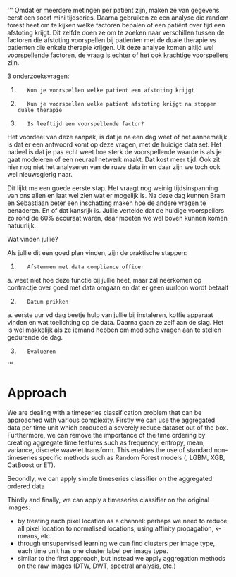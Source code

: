 
'''
Omdat er meerdere metingen per patient zijn, maken ze van gegevens eerst een soort mini tijdseries. Daarna gebruiken ze een analyse die random forest heet om te kijken welke factoren bepalen of een patiënt over tijd een afstoting krijgt. Dit zelfde doen ze om te zoeken naar verschillen tussen de factoren die afstoting voorspellen bij patienten met de duale therapie vs patienten die enkele therapie krijgen. Uit deze analyse komen altijd wel voorspellende factoren, de vraag is echter of het ook krachtige voorspellers zijn.

3 onderzoeksvragen:

1.        Kun je voorspellen welke patient een afstoting krijgt

2.        Kun je voorspellen welke patient afstoting krijgt na stoppen duale therapie

3.        Is leeftijd een voorspellende factor?

Het voordeel van deze aanpak, is dat je na een dag weet of het aannemelijk is dat er een antwoord komt op deze vragen, met de huidige data set. Het nadeel is dat je pas echt weet hoe sterk de voorspellende waarde is als je gaat modeleren of een neuraal netwerk maakt. Dat kost meer tijd. Ook zit hier nog niet het analyseren van de ruwe data in en daar zijn we toch ook wel nieuwsgierig naar.

Dit lijkt me een goede eerste stap. Het vraagt nog weinig tijdsinspanning van ons allen en laat wel zien wat er mogelijk is. Na deze dag kunnen Bram en Sebastiaan beter een inschatting maken hoe de andere vragen te benaderen. En of dat kansrijk is. Jullie vertelde dat de huidige voorspellers zo rond de 60% accuraat waren, daar moeten we wel boven kunnen komen natuurlijk.

Wat vinden jullie?

Als jullie dit een goed plan vinden, zijn de praktische stappen:

1.        Afstemmen met data compliance officer

a.        weet niet hoe deze functie bij jullie heet, maar zal neerkomen op contractje over goed met data omgaan en dat er geen uurloon wordt betaalt

2.        Datum prikken

a.        eerste uur vd dag beetje hulp van jullie bij instaleren, koffie apparaat vinden en wat toelichting op de data. Daarna gaan ze zelf aan de slag. Het is wel makkelijk als ze iemand hebben om medische vragen aan te stellen gedurende de dag.

3.        Evalueren
'''

# Approach

We are dealing with a timeseries classification problem that can be approached with various complexity.
Firstly we can use the aggregated data per time unit which produced a severely reduce dataset out of the box.
Furthermore, we can remove the importance of the time ordering by creating aggregate time features such as frequency, 
entropy, mean, variance, discrete wavelet transform. This enables the use of standard non-timeseries specific methods such as Random Forest models (, LGBM, XGB, CatBoost or ET).

Secondly, we can apply simple timeseries classifier on the aggregated ordered data

Thirdly and finally, we can apply a timeseries classifier on the original images:
* by treating each pixel location as a channel: perhaps we need to reduce all pixel location to normalised locations, using
affinity propagation, k-means, etc.
* through unsupervised learning we can find clusters per image type, each time unit has one cluster label per image type.
* similar to the first approach, but instead we apply aggregation methods on the raw images (DTW, DWT, spectral analysis, etc.)